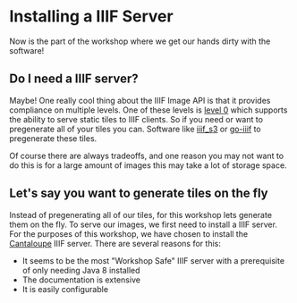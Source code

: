 # Installing a IIIF Server

Now is the part of the workshop where we get our hands dirty with the software!

## Do I need a IIIF server?

Maybe! One really cool thing about the IIIF Image API is that it provides compliance on multiple levels. One of these levels is [level 0](http://iiif.io/api/image/2.1/compliance/#level-0-compliance) which supports the ability to serve static tiles to IIIF clients. So if you need or want to pregenerate all of your tiles you can. Software like [iiif_s3](https://github.com/cmoa/iiif_s3) or [go-iiif](https://github.com/thisisaaronland/go-iiif) to pregenerate these tiles.

Of course there are always tradeoffs, and one reason you may not want to do this is for a large amount of images this may take a lot of storage space.

## Let's say you want to generate tiles on the fly

Instead of pregenerating all of our tiles, for this workshop lets generate them on the fly. To serve our images, we first need to install a IIIF server. For the purposes of this workshop, we have chosen to install the [Cantaloupe](https://medusa-project.github.io/cantaloupe) IIIF server. There are several reasons for this:

 - It seems to be the most "Workshop Safe" IIIF server with a prerequisite of only needing Java 8 installed
 - The documentation is extensive
 - It is easily configurable

